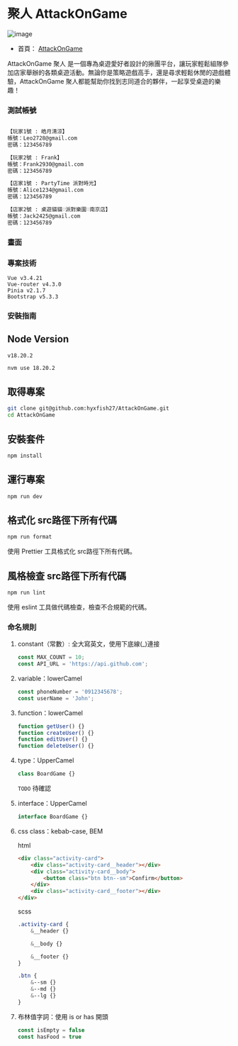# 聚人 AttackOnGame

![image](”https://imgur.com/LEWxuCh“)

- 首頁： [AttackOnGame](https://attack-on-game.vercel.app/#/)

AttackOnGame 聚人 是一個專為桌遊愛好者設計的揪團平台，讓玩家輕鬆組隊參加店家舉辦的各類桌遊活動。無論你是策略遊戲高手，還是尋求輕鬆休閒的遊戲體驗，AttackOnGame 聚人都能幫助你找到志同道合的夥伴，一起享受桌遊的樂趣！

### 測試帳號

```bash

【玩家1號 : 皓月清涼】
帳號：Leo2728@gmail.com
密碼：123456789

【玩家2號 : Frank】
帳號：Frank2930@gmail.com
密碼：123456789

【店家1號 : PartyTime 派對時光】
帳號：Alice1234@gmail.com
密碼：123456789

【店家2號 : 桌遊貓貓♡派對樂園♡南京店】
帳號：Jack2425@gmail.com
密碼：123456789

```

### 畫面


### 專案技術

```plaintext
Vue v3.4.21
Vue-router v4.3.0
Pinia v2.1.7
Bootstrap v5.3.3
```

### 安裝指南

## Node Version

```plaintext
v18.20.2
```

```bash
nvm use 18.20.2
```

## 取得專案

```bash
git clone git@github.com:hyxfish27/AttackOnGame.git
cd AttackOnGame
```

## 安裝套件
```bash
npm install
```

## 運行專案
```bash
npm run dev
```

## 格式化 src路徑下所有代碼
```bash
npm run format
```
使用 Prettier 工具格式化 src路徑下所有代碼。

## 風格檢查 src路徑下所有代碼
```bash
npm run lint
```
使用 eslint 工具做代碼檢查，檢查不合規範的代碼。


### 命名規則

1. constant（常數）: 全大寫英文，使用下底線(_)連接

    ```javascript
    const MAX_COUNT = 10;
    const API_URL = 'https://api.github.com';
    ```

2. variable：lowerCamel

    ```javascript
    const phoneNumber = '0912345678';
    const userName = 'John';
    ```

3. function：lowerCamel

    ```javascript
    function getUser() {}
    function createUser() {}
    function editUser() {}
    function deleteUser() {}
    ```

4. type：UpperCamel

    ```javascript
    class BoardGame {}
    ```

    `TODO` 待確認

5. interface：UpperCamel

    ```javascript
    interface BoardGame {}
    ```

6. css class：kebab-case, BEM

    html

    ```html
    <div class="activity-card">
        <div class="activity-card__header"></div>
        <div class="activity-card__body">
            <button class="btn btn--sm">Confirm</button>
        </div>
        <div class="activity-card__footer"></div>
    </div>
    ```

    scss

    ```scss
    .activity-card {
        &__header {}

        &__body {}

        &__footer {}
    }

    .btn {
        &--sm {}
        &--md {}
        &--lg {}
    }
    ```

7. 布林值字詞：使用 is or has 開頭

    ```javascript
    const isEmpty = false
    const hasFood = true
    ```

